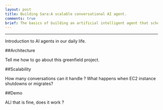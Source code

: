 ```yaml
---
layout: post
title: Building Sara:A scalable conversational AI agent.
comments: true
brief: The basics of building an artificial intelligent agent that schedules calendar invites over email.
---
```


-----

Introduction to AI agents in our daily life.

##Architecture

Tell me how to go about this greenfield project.

##Scalability

How many conversations can it handle ? What happens when EC2 instance shutdowns or migrates?

##Demo

ALl that is fine, does it work ?
